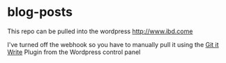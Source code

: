 # blog-posts

This repo can be pulled into the wordpress http://www.ibd.come

I've turned off the webhook so you have to manually pull it using the [Git it Write](https://www.aakashweb.com/wordpress-plugins/git-it-write/) Plugin from the Wordpress control panel


